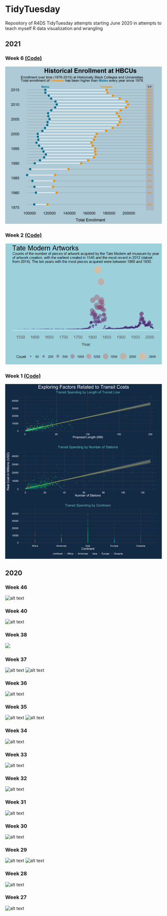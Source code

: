 # TidyTuesday

Repository of R4DS TidyTuesday attempts starting June 2020 in attempts to teach myself R data visualization and wrangling

## 2021
### Week 6 [(Code)](https://github.com/tessaeagle/TidyTuesday/blob/master/2021/2_2_21.R)
![alt text](https://github.com/tessaeagle/TidyTuesday/blob/master/2021/2_2_21.png "Week6_21")

### Week 2 [(Code)](https://github.com/tessaeagle/TidyTuesday/blob/master/2021/1_12_21.R)
![alt text](https://github.com/tessaeagle/TidyTuesday/blob/master/2021/1_12_21.png "Week2_21")

### Week 1 [(Code)](https://github.com/tessaeagle/TidyTuesday/blob/master/2021/1_5_21.R)
![alt text](https://github.com/tessaeagle/TidyTuesday/blob/master/2021/1_5.png "Week1_21")

## 2020
### Week 46
![alt text](https://github.com/tessaeagle/TidyTuesday/blob/master/11_10.png "Week46")

### Week 40
![alt text](https://github.com/tessaeagle/TidyTuesday/blob/master/9_29.png "Week40")

### Week 38
![](https://github.com/tessaeagle/TidyTuesday/blob/master/9_15_gif.gif)

### Week 37
![alt text](https://github.com/tessaeagle/TidyTuesday/blob/master/9_8.png "Week37_frame")
![alt text](https://github.com/tessaeagle/TidyTuesday/blob/master/9_8_ii.png "Week37_frameless")

### Week 36
![alt text](https://github.com/tessaeagle/TidyTuesday/blob/master/9_1.png "Week36")

### Week 35
![alt text](https://github.com/tessaeagle/TidyTuesday/blob/master/8_25_wordcloud.png "Week35_Chopped")
![alt text](https://github.com/tessaeagle/TidyTuesday/blob/master/8_25_Lollipop.png "Week35_Lollipop")

### Week 34
![alt text](https://github.com/tessaeagle/TidyTuesday/blob/master/8_18.png "Week34")

### Week 33
![alt text](https://github.com/tessaeagle/TidyTuesday/blob/master/8_11.png "Week33")

### Week 32
![alt text](https://github.com/tessaeagle/TidyTuesday/blob/master/8_4.png "Week32")

### Week 31
![alt text](https://github.com/tessaeagle/TidyTuesday/blob/master/7_28.png "Week31")

### Week 30
![alt text](https://github.com/tessaeagle/TidyTuesday/blob/master/7_21.png "Week30")

### Week 29
![alt text](https://github.com/tessaeagle/TidyTuesday/blob/master/7_14_plot.png "Week29")
![alt text](https://github.com/tessaeagle/TidyTuesday/blob/master/7_14_plot4.png "Week29")

### Week 28
![alt text](https://github.com/tessaeagle/TidyTuesday/blob/master/7_7_plot.png "Week28")

### Week 27
![alt text](https://github.com/tessaeagle/TidyTuesday/blob/master/6_30_Chart.png "Week27")





